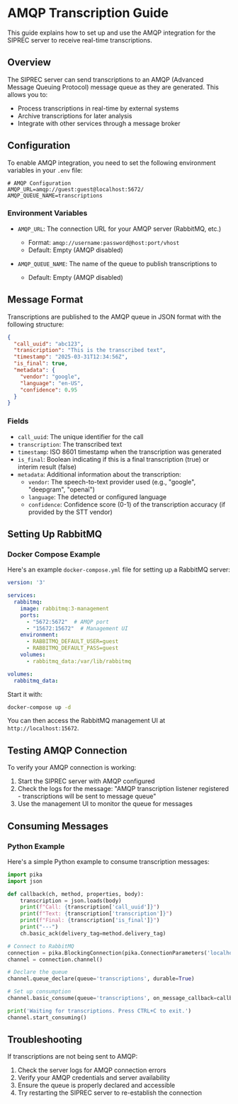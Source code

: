 # AMQP Transcription Guide

This guide explains how to set up and use the AMQP integration for the SIPREC server to receive real-time transcriptions.

## Overview

The SIPREC server can send transcriptions to an AMQP (Advanced Message Queuing Protocol) message queue as they are generated. This allows you to:

- Process transcriptions in real-time by external systems
- Archive transcriptions for later analysis
- Integrate with other services through a message broker

## Configuration

To enable AMQP integration, you need to set the following environment variables in your `.env` file:

```
# AMQP Configuration
AMQP_URL=amqp://guest:guest@localhost:5672/
AMQP_QUEUE_NAME=transcriptions
```

### Environment Variables

- `AMQP_URL`: The connection URL for your AMQP server (RabbitMQ, etc.)
  - Format: `amqp://username:password@host:port/vhost`
  - Default: Empty (AMQP disabled)

- `AMQP_QUEUE_NAME`: The name of the queue to publish transcriptions to
  - Default: Empty (AMQP disabled)

## Message Format

Transcriptions are published to the AMQP queue in JSON format with the following structure:

```json
{
  "call_uuid": "abc123",
  "transcription": "This is the transcribed text",
  "timestamp": "2025-03-31T12:34:56Z",
  "is_final": true,
  "metadata": {
    "vendor": "google",
    "language": "en-US",
    "confidence": 0.95
  }
}
```

### Fields

- `call_uuid`: The unique identifier for the call
- `transcription`: The transcribed text
- `timestamp`: ISO 8601 timestamp when the transcription was generated
- `is_final`: Boolean indicating if this is a final transcription (true) or interim result (false)
- `metadata`: Additional information about the transcription:
  - `vendor`: The speech-to-text provider used (e.g., "google", "deepgram", "openai")
  - `language`: The detected or configured language
  - `confidence`: Confidence score (0-1) of the transcription accuracy (if provided by the STT vendor)

## Setting Up RabbitMQ

### Docker Compose Example

Here's an example `docker-compose.yml` file for setting up a RabbitMQ server:

```yaml
version: '3'

services:
  rabbitmq:
    image: rabbitmq:3-management
    ports:
      - "5672:5672"  # AMQP port
      - "15672:15672"  # Management UI
    environment:
      - RABBITMQ_DEFAULT_USER=guest
      - RABBITMQ_DEFAULT_PASS=guest
    volumes:
      - rabbitmq_data:/var/lib/rabbitmq

volumes:
  rabbitmq_data:
```

Start it with:

```bash
docker-compose up -d
```

You can then access the RabbitMQ management UI at `http://localhost:15672`.

## Testing AMQP Connection

To verify your AMQP connection is working:

1. Start the SIPREC server with AMQP configured
2. Check the logs for the message: "AMQP transcription listener registered - transcriptions will be sent to message queue"
3. Use the management UI to monitor the queue for messages

## Consuming Messages

### Python Example

Here's a simple Python example to consume transcription messages:

```python
import pika
import json

def callback(ch, method, properties, body):
    transcription = json.loads(body)
    print(f"Call: {transcription['call_uuid']}")
    print(f"Text: {transcription['transcription']}")
    print(f"Final: {transcription['is_final']}")
    print("---")
    ch.basic_ack(delivery_tag=method.delivery_tag)

# Connect to RabbitMQ
connection = pika.BlockingConnection(pika.ConnectionParameters('localhost'))
channel = connection.channel()

# Declare the queue
channel.queue_declare(queue='transcriptions', durable=True)

# Set up consumption
channel.basic_consume(queue='transcriptions', on_message_callback=callback)

print('Waiting for transcriptions. Press CTRL+C to exit.')
channel.start_consuming()
```

## Troubleshooting

If transcriptions are not being sent to AMQP:

1. Check the server logs for AMQP connection errors
2. Verify your AMQP credentials and server availability
3. Ensure the queue is properly declared and accessible
4. Try restarting the SIPREC server to re-establish the connection